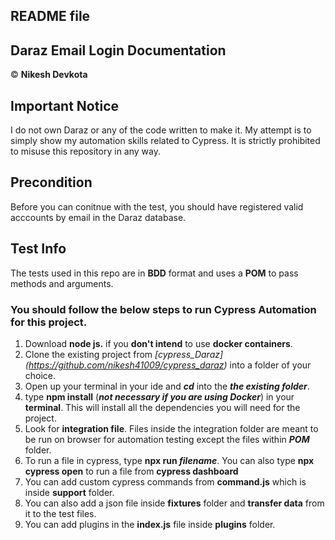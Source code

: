 ## README file
## Daraz Email Login Documentation
&copy; **Nikesh Devkota**

## Important Notice

I do not own Daraz or any of the code written to make it. My attempt is to simply show my automation skills related to Cypress. It is strictly prohibited to misuse this repository in any way. 

## Precondition

Before you can conitnue with the test, you should have registered valid acccounts by email in the Daraz database.

## Test Info

The tests used in this repo are in **BDD** format and uses a **POM** to pass methods and arguments. 

### You should follow the below steps to run Cypress Automation for this project.
1. Download **node js.** if you **don't intend** to use **docker containers**.
2. Clone the existing project from _[cypress_Daraz] (https://github.com/nikesh41009/cypress_daraz)_ into a folder of your choice.
4. Open up your terminal in your ide and **_cd_** into the **_the existing folder_**.
5. type **npm install** (**_not necessary if you are using Docker_**) in your **terminal**. This will install all the dependencies you will need for the project.
6. Look for **integration file**. Files inside the integration folder are meant to be run on browser for automation testing except the files within **_POM_** folder.
7. To run a file in cypress, type **npx run _filename_**. You can also type **npx cypress open** to run a file from **cypress dashboard**  
8. You can add custom cypress commands from **command.js** which is inside **support** folder.
9. You can also add a json file inside **fixtures** folder and **transfer data** from it to the test files.
10. You can add plugins in the **index.js** file inside **plugins** folder.


